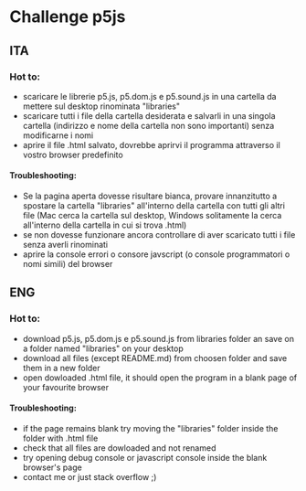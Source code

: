 # Challenge p5js

## ITA
### Hot to:
- scaricare le librerie p5.js, p5.dom.js e p5.sound.js in una cartella da mettere sul desktop rinominata "libraries"
- scaricare tutti i file della cartella desiderata e salvarli in una singola cartella (indirizzo e nome della cartella non sono importanti) senza modificarne i nomi 
- aprire il file .html salvato, dovrebbe aprirvi il programma attraverso il vostro browser predefinito

#### Troubleshooting: 
- Se la pagina aperta dovesse risultare bianca, provare innanzitutto a spostare la cartella "libraries" all'interno della cartella con tutti gli altri file (Mac cerca la cartella sul desktop, Windows solitamente la cerca all'interno della cartella in cui si trova .html)
- se non dovesse funzionare ancora controllare di aver scaricato tutti i file senza averli rinominati
- aprire la console errori o consore javscript (o console programmatori o nomi simili) del browser

## ENG
### Hot to:
- download p5.js, p5.dom.js e p5.sound.js from libraries folder an save on a folder named "libraries" on your desktop
- download all files (except README.md) from choosen folder and save them in a new folder 
- open dowloaded .html file, it should open the program in a blank page of your favourite browser

#### Troubleshooting: 
- if the page remains blank try moving the "libraries" folder inside the folder with .html file 
- check that all files are dowloaded and not renamed
- try opening debug console or javascript console inside the blank browser's page
- contact me or just stack overflow ;)

